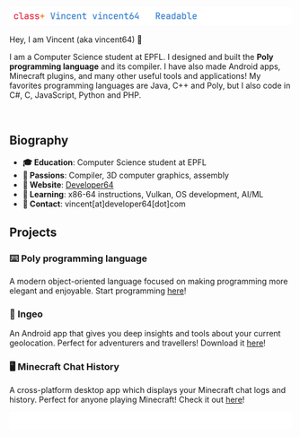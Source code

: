![top](github_banner_top.png)

Hey, I am Vincent (aka vincent64) 👋

I am a Computer Science student at EPFL.
I designed and built the **Poly programming language** and its compiler.
I have also made Android apps, Minecraft plugins, and many other useful tools and applications!
My favorites programming languages are Java, C++ and Poly, but I also code in C#, C, JavaScript, Python and PHP.

<img src="https://komarev.com/ghpvc/?username=vincent64&style=flat-square&color=blue" alt=""/>

## Biography
- **🎓 Education**: Computer Science student at EPFL
- **🔬 Passions**: Compiler, 3D computer graphics, assembly
- **📃 Website**: [Developer64](https://developer64.com)
- **🌱 Learning**: x86-64 instructions, Vulkan, OS development, AI/ML
- **📧 Contact**: vincent[at]developer64[dot]com

## Projects
### ⌨️ Poly programming language
A modern object-oriented language focused on making programming more elegant and enjoyable.
Start programming [here](https://poly-language.dev)!

### 📱 Ingeo
An Android app that gives you deep insights and tools about your current geolocation.
Perfect for adventurers and travellers!
Download it [here](https://play.google.com/store/apps/details?id=com.ingeo)!

### 🖥️ Minecraft Chat History
A cross-platform desktop app which displays your Minecraft chat logs and history.
Perfect for anyone playing Minecraft!
Check it out [here](https://github.com/vincent64/minecraft-chat-history)!

![bottom](github_banner_bottom.png)

<!-- Outdated -->
<!-- ![vincent64](github_banner.png)

Hey! I'm vincent64, and I love coding all sort of stuff from Android apps, Windows software, Minecraft plugins and webpages to mathematical tools, visual effects and much, much more!
My main and favorite language is Java, but I also code in C#, C, JavaScript and PHP.

<img src="https://komarev.com/ghpvc/?username=vincent64&style=flat-square&color=blue" alt=""/>

![GitHub statistics](https://github-readme-stats.vercel.app/api?username=vincent64&show_icons=true&hide_rank=true&theme=transparent)
![Top language](https://github-readme-stats.vercel.app/api/top-langs/?username=vincent64&layout=compact&theme=transparent)

## Some of my projects
[Ingeo](https://play.google.com/store/apps/details?id=com.ingeo) (Android app)

[Minecraft Chat History](https://github.com/vincent64/minecraft-chat-history) (Desktop software)

[Developer64](https://developer64.com) (My website!)

...and more! Check out my website/repositories for other projects.

## Contact
How to reach me: vincent\[at\]developer64\[dot\]com. -->

<!-- Outdated -->
<!-- **vincent64/vincent64** is a ✨ _special_ ✨ repository because its `README.md` (this file) appears on your GitHub profile. -->
<!--- 🔭 I’m currently working on [Ingeo](https://play.google.com/store/apps/details?id=com.ingeo)
- 🌱 I’m currently learning Assembly
- 💬 Ask me about anything!
- 📫 How to reach me: vincent@developer64.com
- 😄 Pronouns: he/him
- ⚡ Fun fact: I make a comment where I write "Pi" at the line 314 of every of my projects' files-->
